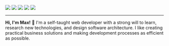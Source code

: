 <!--
**maxwelldemaio/maxwelldemaio** is a ✨ _special_ ✨ repository because its `README.md` (this file) appears on your GitHub profile.

Here are some ideas to get you started:

- 🔭 I’m currently working on ...
- 🌱 I’m currently learning ...
- 👯 I’m looking to collaborate on ...
- 🤔 I’m looking for help with ...
- 💬 Ask me about ...
- 📫 How to reach me: ...
- 😄 Pronouns: ...
- ⚡ Fun fact: ...
-->

<p>
    <div>
        <a href="https://maxdemaio.herokuapp.com/"><img src="https://img.shields.io/badge/-My%20Website-b9b9b9?style=flat"></a>
        <a href="https://twitter.com/maxwelldemaio"><img src="https://img.shields.io/static/v1?style=flat-square&logo=twitter&label=&message=@maxwelldemaio&color=dfdfdf&labelColor=b9b9b9&logoColor=f9f9f9"></a>
        <a href="https://github.com/maxwelldemaio"><img src="https://img.shields.io/static/v1?style=flat-square&logo=github&label=&message=@maxwelldemaio&color=dfdfdf&labelColor=b9b9b9&logoColor=f9f9f9"></a>
        <a href="https://www.youtube.com/channel/UCXzTmvY30ODYPrpVImJEVBQ"><img src="https://img.shields.io/static/v1?style=flat-square&logo=youtube&label=&message=YouTube&color=dfdfdf&labelColor=b9b9b9&logoColor=f9f9f9"></a>
        <a href="https://www.linkedin.com/in/maxwell-demaio/"><img src="https://img.shields.io/static/v1?style=flat-square&logo=linkedin&label=&message=LinkedIn&color=dfdfdf&labelColor=b9b9b9&logoColor=f9f9f9"></a>
        <hr>
        <strong>Hi, I'm Max!</strong> 👋 I'm a self-taught web developer with a strong will to learn, research new technologies, and design software architecture. I like creating practical business solutions and making development processes as efficient as possible.
        <br>
    </div>
</p>
